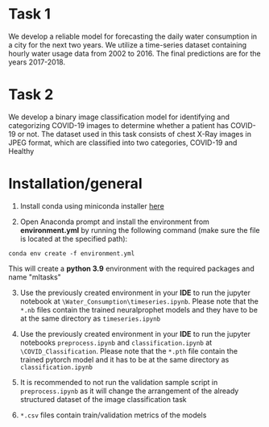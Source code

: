 # Task 1

We develop a reliable model for forecasting the daily water consumption in a city for the next two years. We utilize a time-series dataset containing hourly water usage data from 2002 to 2016. The final predictions are for the years 2017-2018.

# Task 2
We develop a binary image classification model for identifying and categorizing COVID-19 images to determine whether a patient has COVID-19 or not. The dataset used in this task consists of chest X-Ray images in JPEG format, which are classified into two categories, COVID-19 and Healthy

# Installation/general
1. Install conda using miniconda installer [here](https://www.anaconda.com/download/success)

2. Open Anaconda prompt and install the environment from **environment.yml** by running the following command (make sure the file is located at the specified path):
```
conda env create -f environment.yml
```
This will create a **python 3.9** environment with the required packages and name "mltasks"

3. Use the previously created environment in your **IDE** to run the jupyter notebook at `\Water_Consumption\timeseries.ipynb`. 
Please note that the `*.nb` files contain the trained neuralprophet models and they have to be at the same directory as `timeseries.ipynb`

4. Use the previously created environment in your **IDE** to run the jupyter notebooks `preprocess.ipynb` and `classification.ipynb` at `\COVID_Classification`. 
Please note that the `*.pth` file contain the trained pytorch model and it has to be at the same directory as `classification.ipynb`

5. It is recommended to not run the validation sample script in `preprocess.ipynb` as it will change the arrangement of the already structured dataset of the image classification task

6. `*.csv` files contain train/validation metrics of the models
